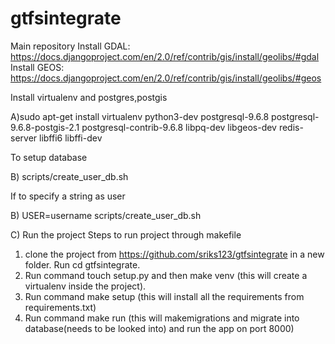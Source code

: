 # gtfsintegrate
Main repository
Install GDAL:  https://docs.djangoproject.com/en/2.0/ref/contrib/gis/install/geolibs/#gdal
Install GEOS: https://docs.djangoproject.com/en/2.0/ref/contrib/gis/install/geolibs/#geos

Install virtualenv and postgres,postgis

A)sudo apt-get install virtualenv python3-dev postgresql-9.6.8 postgresql-9.6.8-postgis-2.1 postgresql-contrib-9.6.8 libpq-dev libgeos-dev redis-server libffi6 libffi-dev

To setup database 

B) scripts/create_user_db.sh

If to specify a string as user 

B) USER=username scripts/create_user_db.sh

C) Run the project
Steps to run project through makefile 
1. clone the project from https://github.com/sriks123/gtfsintegrate in a new folder.
   Run cd gtfsintegrate.
2. Run command touch setup.py and then make venv  (this will create a virtualenv inside the project).
3. Run command make setup (this will install all the requirements from requirements.txt) 
4. Run command  make run (this will makemigrations and migrate into database(needs to be looked into) and run the app on port 8000)
